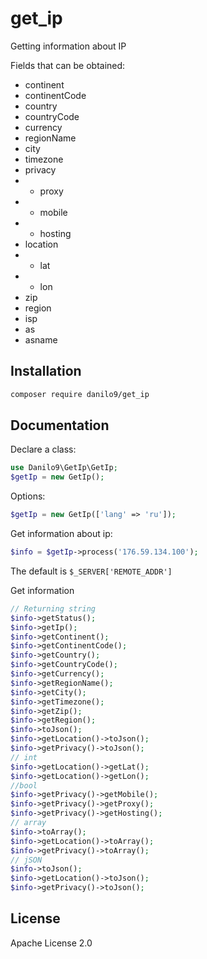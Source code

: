 # get_ip

Getting information about IP

Fields that can be obtained:
- continent
- continentCode
- country
- countryCode
- currency
- regionName
- city
- timezone
- privacy
- - proxy
- - mobile
- - hosting
- location
- - lat
- - lon
- zip
- region
- isp
- as
- asname

## Installation

```sh
composer require danilo9/get_ip
```

## Documentation

Declare a class:
```php
use Danilo9\GetIp\GetIp;
$getIp = new GetIp();
```

Options:
```php
$getIp = new GetIp(['lang' => 'ru']);
```

Get information about ip:
```php
$info = $getIp->process('176.59.134.100');
```

The default is ```$_SERVER['REMOTE_ADDR']```

Get information
```php
// Returning string
$info->getStatus();
$info->getIp();
$info->getContinent();
$info->getContinentCode();
$info->getCountry();
$info->getCountryCode();
$info->getCurrency();
$info->getRegionName();
$info->getCity();
$info->getTimezone();
$info->getZip();
$info->getRegion();
$info->toJson();
$info->getLocation()->toJson();
$info->getPrivacy()->toJson();
// int
$info->getLocation()->getLat();
$info->getLocation()->getLon();
//bool
$info->getPrivacy()->getMobile();
$info->getPrivacy()->getProxy();
$info->getPrivacy()->getHosting();
// array
$info->toArray();
$info->getLocation()->toArray();
$info->getPrivacy()->toArray();
// jSON
$info->toJson();
$info->getLocation()->toJson();
$info->getPrivacy()->toJson();
```

## License

Apache License 2.0

